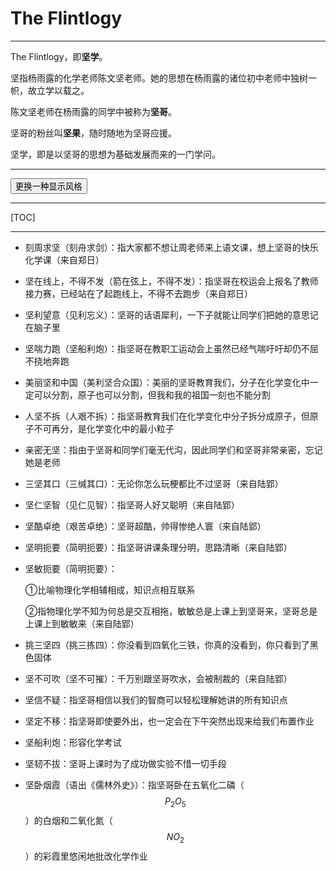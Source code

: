 # The Flintlogy

------

The Flintlogy，即**坚学**。

坚指杨雨露的化学老师陈文坚老师。她的思想在杨雨露的诸位初中老师中独树一帜，故立学以载之。

陈文坚老师在杨雨露的同学中被称为**坚哥**。

坚哥的粉丝叫**坚果**，随时随地为坚哥应援。

坚学，即是以坚哥的思想为基础发展而来的一门学问。

------

<button id="change-style">更换一种显示风格</button>

<script type="text/javascript">
    var extension = window.location.toString().split("#")[1];
    if (extension) {        
        var anchor = document.createElement("a");
        anchor.href = "#" + extension;
        anchor.style.display = "hide";
        document.body.appendChild(anchor);
        anchor.click();
    }
    var styles = ["academic", "han", "light", "newsprint", "night", "pixyll", "scribble", "solarized", "whitey"];
    document.getElementById("change-style").addEventListener("click", function() {
        var index = Math.floor(Math.random() * styles.length);
        var url = "/arts/flintlogy/" + styles[index] + (extension ? "#" + extension : "");
        window.location.assign(url);
    });
    document.title = "坚学 - The Flintlogy";
</script>

---

[TOC]



---

- 刻周求坚（<span style="font-family: KaiTi">刻舟求剑</span>）：指大家都不想让周老师来上语文课，想上坚哥的快乐化学课（来自郑日）



- 坚在线上，不得不发（<span style="font-family: KaiTi">箭在弦上，不得不发</span>）：指坚哥在校运会上报名了教师接力赛，已经站在了起跑线上，不得不去跑步（来自郑日）



- 坚利望意（<span style="font-family: KaiTi">见利忘义</span>）：坚哥的话语犀利，一下子就能让同学们把她的意思记在脑子里



- 坚喘力跑（<span style="font-family: KaiTi">坚船利炮</span>）：指坚哥在教职工运动会上虽然已经气喘吁吁却仍不屈不挠地奔跑



- 美丽坚和中国（<span style="font-family: KaiTi">美利坚合众国</span>）：美丽的坚哥教育我们，分子在化学变化中一定可以分割，原子也可以分割，但我和我的祖国一刻也不能分割



- 人坚不拆（<span style="font-family: KaiTi">人艰不拆</span>）：指坚哥教育我们在化学变化中分子拆分成原子，但原子不可再分，是化学变化中的最小粒子



- 亲密无坚：指由于坚哥和同学们毫无代沟，因此同学们和坚哥非常亲密，忘记她是老师



- 三坚其口（<span style="font-family: KaiTi">三缄其口</span>）：无论你怎么玩梗都比不过坚哥（来自陆郢）



- 坚仁坚智（<span style="font-family: KaiTi">见仁见智</span>）：指坚哥人好又聪明（来自陆郢）



- 坚酷卓绝（<span style="font-family: KaiTi">艰苦卓绝</span>）：坚哥超酷，帅得惨绝人寰（来自陆郢）



- 坚明扼要（<span style="font-family: KaiTi">简明扼要</span>）：指坚哥讲课条理分明，思路清晰（来自陆郢）



- 坚敏扼要（<span style="font-family: KaiTi">简明扼要</span>）：

  ①比喻物理化学相辅相成，知识点相互联系

  ②指物理化学不知为何总是交互相拖，敏敏总是上课上到坚哥来，坚哥总是上课上到敏敏来（来自陆郢）



- 挑三坚四（<span style="font-family: KaiTi">挑三拣四</span>）：你没看到四氧化三铁，你真的没看到，你只看到了黑色固体



- 坚不可吹（<span style="font-family: KaiTi">坚不可摧</span>）：千万别跟坚哥吹水，会被制裁的（来自陆郢）



- 坚信不疑：指坚哥相信以我们的智商可以轻松理解她讲的所有知识点



- 坚定不移：指坚哥即使要外出，也一定会在下午突然出现来给我们布置作业



- 坚船利炮：形容化学考试



- 坚韧不拔：坚哥上课时为了成功做实验不惜一切手段



- 坚卧烟霞（语出《儒林外史》）：指坚哥卧在五氧化二磷（$$P_2O_5$$）的白烟和二氧化氮（$$NO_2$$）的彩霞里悠闲地批改化学作业